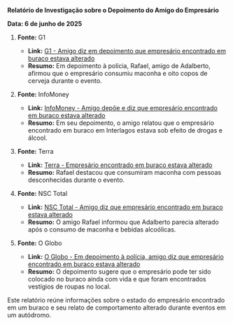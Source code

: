 **Relatório de Investigação sobre o Depoimento do Amigo do Empresário**

**Data: 6 de junho de 2025**

1. **Fonte:** G1  
   - **Link:** [G1 - Amigo diz em depoimento que empresário encontrado em buraco estava alterado](https://g1.globo.com/sp/sao-paulo/noticia/2025/06/06/amigo-diz-em-depoimento-que-empresario-achado-em-buraco-estava-alterado-e-bastante-agitado-em-evento-no-autodromo.ghtml)  
   - **Resumo:** Em depoimento à polícia, Rafael, amigo de Adalberto, afirmou que o empresário consumiu maconha e oito copos de cerveja durante o evento.

2. **Fonte:** InfoMoney  
   - **Link:** [InfoMoney - Amigo depõe e diz que empresário encontrado em buraco estava alterado](https://www.infomoney.com.br/brasil/amigo-depoe-e-diz-que-empresario-encontrado-em-buraco-em-interlagos-estava-alterado/)  
   - **Resumo:** Em seu depoimento, o amigo relatou que o empresário encontrado em buraco em Interlagos estava sob efeito de drogas e álcool.

3. **Fonte:** Terra  
   - **Link:** [Terra - Empresário encontrado em buraco estava alterado](https://www.terra.com.br/noticias/empresario-achado-em-buraco-estava-alterado-e-agitado-em-evento-diz-amigo,d4c5d7af492d6933d47be33c144896b9ahrnsuu3.html)  
   - **Resumo:** Rafael destacou que consumiram maconha com pessoas desconhecidas durante o evento.

4. **Fonte:** NSC Total  
   - **Link:** [NSC Total - Amigo diz que empresário encontrado em buraco estava alterado](https://www.nsctotal.com.br/noticias/amigo-diz-que-empresario-encontrado-em-buraco-em-interlagos-usou-maconha-e-estava-alterado)  
   - **Resumo:** O amigo Rafael informou que Adalberto parecia alterado após o consumo de maconha e bebidas alcoólicas.

5. **Fonte:** O Globo  
   - **Link:** [O Globo - Em depoimento à polícia, amigo diz que empresário encontrado em buraco estava alterado](https://oglobo.globo.com/brasil/noticia/2025/06/06/a-policia-amigo-diz-que-empresario-encontrado-em-buraco-estava-alterado-e-bastante-agitado.ghtml)  
   - **Resumo:** O depoimento sugere que o empresário pode ter sido colocado no buraco ainda com vida e que foram encontrados vestígios de roupas no local.

Este relatório reúne informações sobre o estado do empresário encontrado em um buraco e seu relato de comportamento alterado durante eventos em um autódromo.